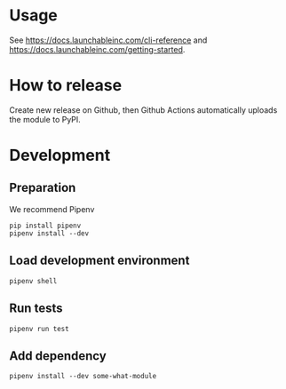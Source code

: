 # Usage

See https://docs.launchableinc.com/cli-reference and https://docs.launchableinc.com/getting-started.

# How to release

Create new release on Github, then Github Actions automatically uploads the module to PyPI.

# Development
## Preparation
We recommend Pipenv
```shell
pip install pipenv
pipenv install --dev
```

## Load development environment
```shell
pipenv shell
```

## Run tests
```shell
pipenv run test
```

## Add dependency
```shell
pipenv install --dev some-what-module
```